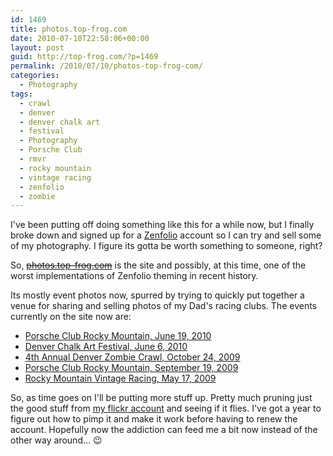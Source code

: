 ```yaml
---
id: 1469
title: photos.top-frog.com
date: 2010-07-10T22:58:06+00:00
layout: post
guid: http://top-frog.com/?p=1469
permalink: /2010/07/10/photos-top-frog-com/
categories:
  - Photography
tags:
  - crawl
  - denver
  - denver chalk art
  - festival
  - Photography
  - Porsche Club
  - rmvr
  - rocky mountain
  - vintage racing
  - zenfolio
  - zombie
---
```

I've been putting off doing something like this for a while now, but I finally broke down and signed up for a [Zenfolio](http://www.zenfolio.com/) account so I can try and sell some of my photography. I figure its gotta be worth something to someone, right? 

So, ~~[photos.top-frog.com](http://photos.top-frog.com)~~ is the site and possibly, at this time, one of the worst implementations of Zenfolio theming in recent history.

Its mostly event photos now, spurred by trying to quickly put together a venue for sharing and selling photos of my Dad's racing clubs. The events currently on the site now are:

  * [Porsche Club Rocky Mountain, June 19, 2010](http://photos.top-frog.com/p61606756)
  * [Denver Chalk Art Festival, June 6, 2010](http://photos.top-frog.com/p781256650)
  * [4th Annual Denver Zombie Crawl, October 24, 2009](http://photos.top-frog.com/p1030084802)
  * [Porsche Club Rocky Mountain, September 19, 2009](http://photos.top-frog.com/p806328788)
  * [Rocky Mountain Vintage Racing, May 17, 2009](http://photos.top-frog.com/p20033038)

So, as time goes on I'll be putting more stuff up. Pretty much pruning just the good stuff from [my flickr account](http://flickr.com/photos/tehgipster) and seeing if it flies. I've got a year to figure out how to pimp it and make it work before having to renew the account. Hopefully now the addiction can feed me a bit now instead of the other way around… 😉